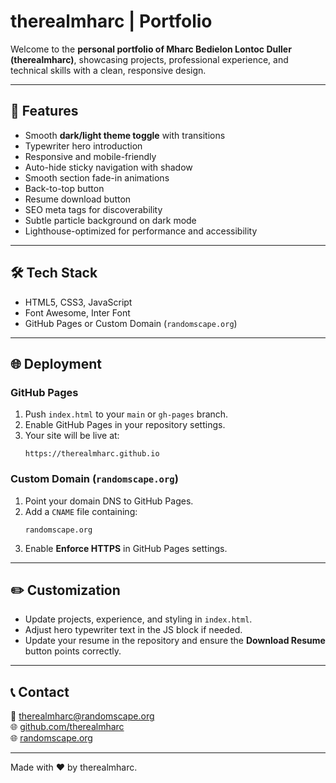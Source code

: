 # therealmharc | Portfolio

Welcome to the **personal portfolio of Mharc Bedielon Lontoc Duller (therealmharc)**, showcasing projects, professional experience, and technical skills with a clean, responsive design.

---

## 🚀 Features

- Smooth **dark/light theme toggle** with transitions
- Typewriter hero introduction
- Responsive and mobile-friendly
- Auto-hide sticky navigation with shadow
- Smooth section fade-in animations
- Back-to-top button
- Resume download button
- SEO meta tags for discoverability
- Subtle particle background on dark mode
- Lighthouse-optimized for performance and accessibility

---

## 🛠 Tech Stack

- HTML5, CSS3, JavaScript
- Font Awesome, Inter Font
- GitHub Pages or Custom Domain (`randomscape.org`)

---

## 🌐 Deployment

### GitHub Pages

1. Push `index.html` to your `main` or `gh-pages` branch.
2. Enable GitHub Pages in your repository settings.
3. Your site will be live at:
   ```
   https://therealmharc.github.io
   ```

### Custom Domain (`randomscape.org`)

1. Point your domain DNS to GitHub Pages.
2. Add a `CNAME` file containing:
   ```
   randomscape.org
   ```
3. Enable **Enforce HTTPS** in GitHub Pages settings.

---

## ✏️ Customization

- Update projects, experience, and styling in `index.html`.
- Adjust hero typewriter text in the JS block if needed.
- Update your resume in the repository and ensure the **Download Resume** button points correctly.

---

## 📞 Contact

📧 [therealmharc@randomscape.org](mailto:therealmharc@randomscape.org)  
🌐 [github.com/therealmharc](https://github.com/therealmharc)  
🌐 [randomscape.org](https://randomscape.org)

---

Made with ❤️ by therealmharc.
